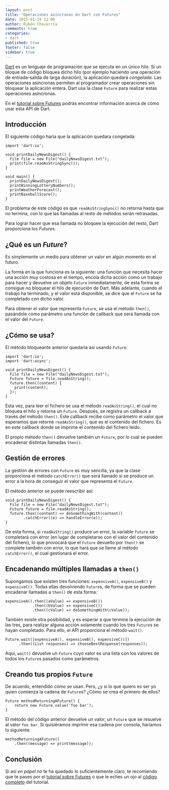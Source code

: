 ```yaml
---
layout: post
title: "Operaciones asíncronas en Dart con Futures"
date: 2015-01-29 22:06
author: Rubén Chavarría
comments: true
categories: 
- dart
published: true
footer: false
sidebar: true
---
```


[Dart] es un lenguaje de programación que se ejecuta en un único hilo. Si un
bloque de código bloquea dicho hilo (por ejemplo haciendo una operación de
entrada-salida de larga duración), la aplicación quedará *congelada*. Las
operaciones asíncronas permiten al programador crear operaciones sin bloquear
la aplicación entera. Dart usa la clase `Future` para realizar estas
operaciones asíncronas.

En el [tutorial sobre Futures] podrás encontrar información acerca de cómo
usar esta API de Dart.

<!-- more -->

## Introducción

El siguiente código haría que la aplicación quedara congelada:

```
import 'dart:io';

void printDailyNewsDigest() {
  File file = new File("dailyNewsDigest.txt");
  print(file.readAsStringSync());
}

void main() {
  printDailyNewsDigest();
  printWinningLotteryNumbers();
  printWeatherForecast();
  printBaseballScore();
}
```

El problema de este código es que `readAsStringSync()` no retorna hasta que no
termina, con lo que las llamadas al resto de métodos serán retrasadas. 

Para lograr hacer que esa llamada no bloquee la ejecución del resto, Dart proporciona
los *Futures*.

## ¿Qué es un *Future*?

Es simplemente un medio para obtener un valor en algún momento en el futuro. 

La forma en la que funciona es la siguiente: una función que necesita hacer una
acción muy costosa en el tiempo, encola dicha acción como un trabajo para hacer y
devuelve un objeto `Future` inmediatamente, de esta forma se consigue no bloquear
el hilo de ejecución de Dart. Más adelante, cuando el trabajo ha terminado, y el
valor está disponible, se dice que el `Future` se ha completado con dicho valor.

Para obtener el valor que representa `Future`, se usa el método `then()`, pasándole
como parámetro una función de callback que será llamada con el valor del `Future`.

## ¿Cómo se usa?

El método bloqueante anterior quedaría así usando `Future`:

```
import 'dart:io';
import 'dart:async';

void printDailyNewsDigest() {
  File file = new File("dailyNewsDigest.txt");
  Future future = file.readAsString();
  future.then((content) {
    print(content);
  });
}
```

Esta vez, para leer el fichero se usa el método `readAsString()`, el cual no bloquea
el hilo y retorna un `Future`. Después, se registra un callback a través del método
`then()`. Este callback recibe como parámetro el valor que esperamos que retorne
`readAsString()`, que es el contenido del fichero. Es en este callback donde
se imprime el contenido del fichero leído.

El propio método `then()` devuelve también un `Future`, por lo cual se pueden 
encadenar distintas llamadas `then()`.

## Gestión de errores

La gestión de errores con `Future` es muy sencilla, ya que la clase proporciona el
método `catchError()` que será llamado si se produce un error a la hora de conseguir
el valor que representa el `Future`.

El método anterior se puede reescribir así:

```
void printDailyNewsDigest() {
  File file = new File("dailyNewsDigest.txt");
  Future future = file.readAsString();
  future.then((content) => doSomethingWith(content))
        .catchError((e) => handleError(e));
}
```

De esta forma, si `readAsString()` produce un error, la variable `future` se completará
con error (en lugar de completarse con el valor del contenido del fichero), lo que
provocará que el `Future` devuelto por `then()` se complete también con error, lo que hará
que se llame al método `catchError()`, el cual gestionará el error.

## Encadenando múltiples llamadas a `then()`

Supongamos que existen tres funciones: `expensiveA()`, `expensiveB()` y `expensiveC()`. Todas
ellas devolviendo `Future`s, de forma que se pueden encadenar llamadas a `then()` de esta 
forma:

```
expensiveA().then((aValue) => expensiveB()) 
            .then((bValue) => expensiveC()) 
            .then((cValue) => doSomethingWith(cValue));
```

También existe otra posibilidad, y es esperar a que termine la ejecución de las tres, para
realizar alguna acción solamente cuando los tres `Future`s se hayan completado. Para ello,
el API proporciona el método `wait()`.

```
Future.wait([expensiveA(), expensiveB(), expensiveC()])
      .then((List responses) => chooseBestResponse(responses));
```

Aquí, `wait()` devuelve un `Future` cuyo valor es una lista con los valores de todos los
`Future`s pasados como parámetros.

## Creando tus propios `Future`

De acuerdo, entendido cómo se usan. Pero, ¿y si lo que quiero es ser yo quien comienza la
cadena de `Future`s? ¿Cómo se crea el primero de ellos?

```
Future methodReturningAFuture() {
    return new Future.value('foo bar');
}
```

El método del código anterior devuelve un valor, un `Future` que se resuelve al valor
`foo bar`. Si quisiéramos imprimir esa cadena por consola, haríamos lo siguiente:

```
methodReturningAFuture()
    .then((message) => print(message));
```

## Conclusión

Si así *en papel* no te ha quedado lo suficientemente claro, te recomiendo que te pases
por el [tutorial sobre Futures] o que le eches un ojo al [código completo] del tutorial.

[Dart]: http://dartlang.org
[tutorial sobre Futures]: https://www.dartlang.org/docs/tutorials/futures/
[código completo]: https://github.com/rchavarria/dart-tutorials/tree/master/futures

